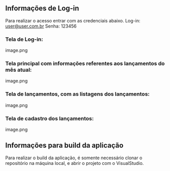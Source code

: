 ## Informações de Log-in
Para realizar o acesso entrar com as credenciais abaixo.
Log-in: user@user.com.br
Senha: 123456
### Tela de Log-in:
image.png
### Tela principal com informações referentes aos lançamentos do mês atual:
image.png
### Tela de lançamentos, com as listagens dos lançamentos:
image.png
### Tela de cadastro dos lançamentos:
image.png
## Informações para build da aplicação
Para realizar o build da aplicação, é somente necessário clonar o repositório na máquina local, e abrir o projeto com o VisualStudio.